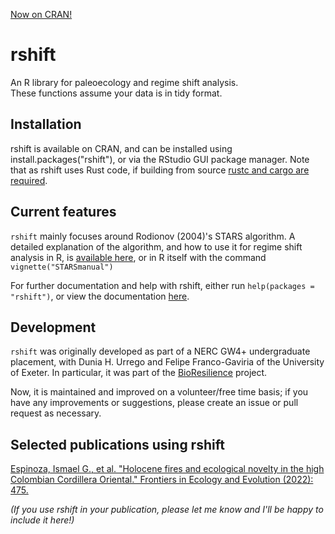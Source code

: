 [Now on CRAN!](https://cran.r-project.org/package=rshift)

# rshift
An R library for paleoecology and regime shift analysis.  
These functions assume your data is in tidy format.

## Installation
rshift is available on CRAN, and can be installed using install.packages("rshift"), or via the RStudio GUI package manager. Note that as rshift uses Rust code, if building from source [rustc and cargo are required](https://www.rust-lang.org/tools/install).
## Current features
`rshift` mainly focuses around Rodionov (2004)'s STARS algorithm. A detailed explanation of the algorithm, and how to use it for regime shift analysis in R, is [available here](https://cran.r-project.org/web/packages/rshift/vignettes/STARSmanual.pdf), or in R itself with the command `vignette("STARSmanual")` 

For further documentation and help with rshift, either run `help(packages = "rshift")`, or view the documentation [here](https://www.rdocumentation.org/packages/rshift). 

## Development
`rshift` was originally developed as part of a NERC GW4+ undergraduate placement, with Dunia H. Urrego and Felipe Franco-Gaviria of the University of Exeter. In particular, it was part of the [BioResilience](https://blogs.exeter.ac.uk/bioresilience/) project.

Now, it is maintained and improved on a volunteer/free time basis; if you have any improvements or suggestions, please create an issue or pull request as necessary.


## Selected publications using rshift
[Espinoza, Ismael G., et al. "Holocene fires and ecological novelty in the high Colombian Cordillera Oriental." Frontiers in Ecology and Evolution (2022): 475.](https://doi.org/10.3389/fevo.2022.895152)

*(If you use rshift in your publication, please let me know and I'll be happy to include it here!)*

